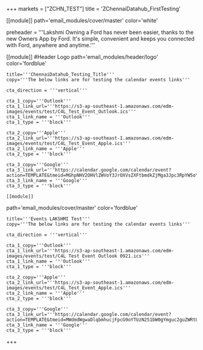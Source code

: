 +++
markets = ["ZCHN_TEST"]
title = 'ZChennaiDatahub_FirstTesting'

[[module]]
path='email_modules/cover/master'
color='white'

preheader = '''Lakshmi Owning a Ford has never been easier, thanks to the new Owners App by Ford. It's simple, convenient and keeps you connected with Ford, anywhere and anytime.'''

[[module]] #Header Logo
path='email_modules/header/logo'
color='fordblue'

	title='''ChennaiDatahub_Testing_Title'''
	copy='''The below links are for testing the calendar events links'''

	cta_direction = '''vertical'''

	cta_1_copy='''Outlook'''
	cta_1_link_url='''https://s3-ap-southeast-1.amazonaws.com/edm-images/events/test/C4L_Test_Event_Outlook.ics'''
	cta_1_link_name = '''Outlook'''
	cta_1_type = '''block'''

	cta_2_copy='''Apple'''
	cta_2_link_url='''https://s3-ap-southeast-1.amazonaws.com/edm-images/events/test/C4L_Test_Event_Apple.ics'''
	cta_2_link_name = '''Apple'''
	cta_2_type = '''block'''

	cta_3_copy='''Google'''
	cta_3_link_url='''https://calendar.google.com/calendar/event?action=TEMPLATE&tmeid=MGhpNHV2OHVlZWVoY3JrOXVsZXFtbmdkZjMga3Jpc3RpYW5oYWx0ZUBt&tmsrc=kristianhalte%40gmail.com'''
	cta_3_link_name = '''Google'''
	cta_3_type = '''block'''
    
    [[module]]
path='email_modules/cover/master'
color='fordblue'

	title='''Events LAKSHMI Test'''
	copy='''The below links are for testing the calendar events links'''

	cta_direction = '''vertical'''

	cta_1_copy='''Outlook'''
	cta_1_link_url='''https://s3-ap-southeast-1.amazonaws.com/edm-images/events/test/C4L Test Event Outlook 0921.ics'''
	cta_1_link_name = '''Outlook'''
	cta_1_type = '''block''' 

	cta_2_copy='''Apple'''
	cta_2_link_url='''https://s3-ap-southeast-1.amazonaws.com/edm-images/events/test/C4L_Test_Event_Apple.ics'''
	cta_2_link_name = '''Apple'''
	cta_2_type = '''block'''

	cta_3_copy='''Google'''
	cta_3_link_url='''https://calendar.google.com/calendar/event?action=TEMPLATE&tmeid=MWdmdWgwaDlqbmhucjFpcG9oYTUzN251bW0gYmguc2guZWRtLnVhdEBt&tmsrc=bh.sh.edm.uat%40gmail.com'''
	cta_3_link_name = '''Google'''
	cta_3_type = '''block'''
    

+++